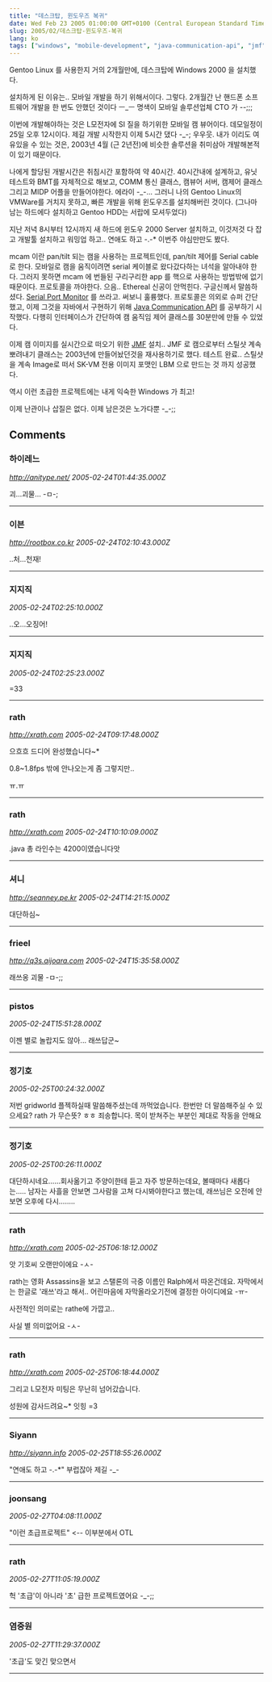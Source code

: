 ```yaml
---
title: "데스크탑, 윈도우즈 복귀"
date: Wed Feb 23 2005 01:00:00 GMT+0100 (Central European Standard Time)
slug: 2005/02/데스크탑-윈도우즈-복귀
lang: ko
tags: ["windows", "mobile-development", "java-communication-api", "jmf"]
---
```


Gentoo Linux 를 사용한지 거의 2개월만에, 데스크탑에 Windows 2000 을 설치했다.

설치하게 된 이유는.. 모바일 개발을 하기 위해서이다. 
그렇다. 2개월간 난 핸드폰 소프트웨어 개발을 한 번도 안했던 것이다 ㅡ_ㅡ
명색이 모바일 솔루션업체 CTO 가 --;;;

이번에 개발해야하는 것은 L모전자에 SI 질을 하기위한 모바일 캠 뷰어이다.
데모일정이 25일 오후 12시이다. 제길 개발 시작한지 이제 5시간 댔다 -_-;
우우웃. 내가 이리도 여유있을 수 있는 것은, 2003년 4월 (근 2년전)에 
비슷한 솔루션을 취미삼아 개발해본적이 있기 때문이다.

나에게 할당된 개발시간은 취침시간 포함하여 약 40시간.
40시간내에 설계하고, 유닛테스트와 BMT를 자체적으로 해보고, 
COMM 통신 클래스, 캠뷰어 서버, 캠제어 클래스 그리고 MIDP 어플을 만들어야한다. 
에라이 -_-...
그러니 나의 Gentoo Linux의 VMWare를 거치지 못하고, 빠른 개발을 위해 윈도우즈를 설치해버린 것이다. (그나마 남는 하드에다 설치하고 Gentoo HDD는 서랍에 모셔두었다)

지난 저녁 8시부터 12시까지 새 하드에 윈도우 2000 Server 설치하고, 
이것저것 다 잡고 개발툴 설치하고 워밍업 하고.. 연애도 하고 -.-* 이번주 야심만만도 봤다.

mcam 이란 pan/tilt 되는 캠을 사용하는 프로젝트인데, pan/tilt 제어를 Serial cable로 한다.
모바일로 캠을 움직이려면 serial 케이블로 왔다갔다하는 녀석을 알아내야 한다. 그러지 못하면 mcam 에 번들된 구리구리한 app 를 핵으로 사용하는 방법밖에 없기 때문이다.
프로토콜을 까야한다. 으음.. Ethereal 신공이 안먹힌다. 구글신께서 말씀하셨다. [Serial Port Monitor](javascript:void(window.open('http://www.serial-port-communication.com/','','resizable=no,location=no,menubar=no,scrollbars=no,status=no,toolbar=no,fullscreen=no,dependent=no'))) 를 쓰라고. 
써보니 훌륭했다. 프로토콜은 의외로 슈퍼 간단했고, 이제 그것을 자바에서 구현하기 위해 [Java Communication API](javascript:void(0);/*fckeditortemplink*/) 를 공부하기 시작했다. 다행히 인터페이스가 간단하여 캠 움직임 제어 클래스를 30분만에 만들 수 있었다. 

이제 캠 이미지를 실시간으로 떠오기 위한 [JMF](javascript:void(0);/*fckeditortemplink*/) 설치..  JMF 로 캠으로부터 스틸샷 계속 뽀려내기 클래스는 2003년에 만들어놨던것을 재사용하기로 했다. 테스트 완료..  스틸샷을 계속 Image로 떠서 SK-VM 전용 이미지 포맷인 LBM 으로 만드는 것 까지 성공했다.

역시 이런 초급한 프로젝트에는 내게 익숙한 Windows 가 최고!

이제 난관이나 삽질은 없다. 이제 남은것은 노가다뿐 -_-;;

## Comments

### 하이레느
*http://anitype.net/*
*2005-02-24T01:44:35.000Z*

괴...괴물... -ㅁ-;

---

### 이븐
*http://rootbox.co.kr*
*2005-02-24T02:10:43.000Z*

..처...천재!

---

### 지지직
*2005-02-24T02:25:10.000Z*

..오...오징어!

---

### 지지직
*2005-02-24T02:25:23.000Z*

=33

---

### rath
*http://xrath.com*
*2005-02-24T09:17:48.000Z*

으흐흐 드디어 완성했습니다~*

0.8~1.8fps 밖에 안나오는게 좀 그렇지만..

ㅠ.ㅠ

---

### rath
*http://xrath.com*
*2005-02-24T10:10:09.000Z*

.java 총 라인수는 4200이였습니다앗

---

### 셔니
*http://seanney.pe.kr*
*2005-02-24T14:21:15.000Z*

대단하심~

---

### frieel
*http://q3s.aijoara.com*
*2005-02-24T15:35:58.000Z*

래쓰옹 괴물 -ㅁ-;;

---

### pistos
*2005-02-24T15:51:28.000Z*

이젠 별로 놀랍지도 않아... 래쓰답군~

---

### 정기호
*2005-02-25T00:24:32.000Z*

저번 gridworld 플젝하실때 말씀해주셨는데 까먹었습니다. 한번만 더 말씀해주실 수 있으세요? rath 가 무슨뜻? ㅎㅎ 죄송합니다. 목이 받쳐주는 부분인 제대로 작동을 안해요

---

### 정기호
*2005-02-25T00:26:11.000Z*

대단하시네요......회사옮기고 주양이한테 듣고 자주 방문하는데요, 볼때마다 새롭다는..... 남자는 사흘을 안보면 그사람을 고쳐 다시봐야한다고 했는데, 래쓰님은 오전에 안보면 오후에 다시........

---

### rath
*http://xrath.com*
*2005-02-25T06:18:12.000Z*

앗 기호씨 오랜만이에요 -ㅅ-

rath는 영화 Assassins을 보고 스탤론의 극중 이름인 Ralph에서 따온건데요. 자막에서는 한글로 '래쓰'라고 해서.. 어린마음에 자막올라오기전에 결정한 아이디에요 -ㅠ-

사전적인 의미로는 rathe에 가깝고..

사실 별 의미없어요 -ㅅ-

---

### rath
*http://xrath.com*
*2005-02-25T06:18:44.000Z*

그리고 L모전자 미팅은 무난히 넘어갔습니다.

성원에 감사드려요~* 잇힝 =3

---

### Siyann
*http://siyann.info*
*2005-02-25T18:55:26.000Z*

"연애도 하고 -.-*" 부럽잖아 제길 -_-

---

### joonsang
*2005-02-27T04:08:11.000Z*

"이런 초급프로젝트" <-- 이부분에서 OTL

---

### rath
*2005-02-27T11:05:19.000Z*

헉 '초급'이 아니라 '초' 급한 프로젝트였어요 -_-;;

---

### 염중원
*2005-02-27T11:29:37.000Z*

'초급'도 맞긴 맞으면서

---
